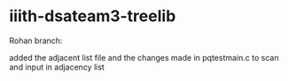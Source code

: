 # iiith-dsateam3-treelib
Rohan branch:  

added the adjacent list file 
and the changes made in pqtestmain.c to scan and input in adjacency list